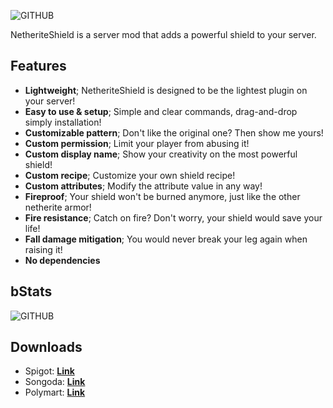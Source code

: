 ![GITHUB](https://i.imgur.com/uuO9Q5e.png "NetheriteShield")

NetheriteShield is a server mod that adds a powerful shield to your server.

## Features
* **Lightweight**; NetheriteShield is designed to be the lightest plugin on your server!
* **Easy to use & setup**; Simple and clear commands, drag-and-drop simply installation!
* **Customizable pattern**; Don't like the original one? Then show me yours!
* **Custom permission**; Limit your player from abusing it!
* **Custom display name**; Show your creativity on the most powerful shield!
* **Custom recipe**; Customize your own shield recipe!
* **Custom attributes**; Modify the attribute value in any way!
* **Fireproof**; Your shield won't be burned anymore, just like the other netherite armor!
* **Fire resistance**; Catch on fire? Don't worry, your shield would save your life!
* **Fall damage mitigation**; You would never break your leg again when raising it!
* **No dependencies**


## bStats
![GITHUB](https://bstats.org/signatures/bukkit/NetheriteShield.svg "bStats")

## Downloads
* Spigot: **[Link](https://www.spigotmc.org/resources/netheriteshield.91813/)**
* Songoda: **[Link](https://songoda.com/marketplace/product/netheriteshield-ns.615)**
* Polymart: **[Link](https://polymart.org/resource/netheriteshield.1022)**
